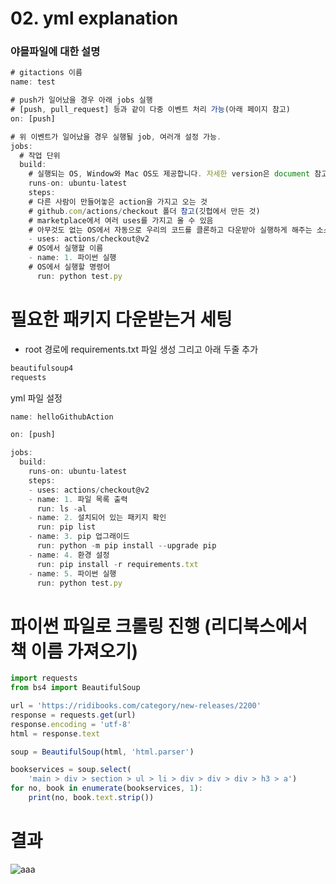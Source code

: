 # 02. yml explanation

### 야믈파일에 대한 설명


```js
# gitactions 이름
name: test

# push가 일어났을 경우 아래 jobs 실행
# [push, pull_request] 등과 같이 다중 이벤트 처리 가능(아래 페이지 참고)
on: [push]

# 위 이벤트가 일어났을 경우 실행될 job, 여러개 설정 가능.
jobs:
  # 작업 단위
  build:
    # 실행되는 OS, Window와 Mac OS도 제공합니다. 자세한 version은 document 참고
    runs-on: ubuntu-latest
    steps:
    # 다른 사람이 만들어놓은 action을 가지고 오는 것
    # github.com/actions/checkout 폴더 참고(깃헙에서 만든 것)
    # marketplace에서 여러 uses를 가지고 올 수 있음
    # 아무것도 없는 OS에서 자동으로 우리의 코드를 클론하고 다운받아 실행하게 해주는 소스코드
    - uses: actions/checkout@v2
    # OS에서 실행할 이름
    - name: 1. 파이썬 실행
    # OS에서 실행할 명령어
      run: python test.py
   ```
   
   
# 필요한 패키지 다운받는거 세팅
- root 경로에 requirements.txt 파일 생성 그리고 아래 두줄 추가
```js
beautifulsoup4
requests
```

yml 파일 설정
```js
name: helloGithubAction

on: [push]

jobs:
  build:
    runs-on: ubuntu-latest
    steps:
    - uses: actions/checkout@v2
    - name: 1. 파일 목록 출력
      run: ls -al
    - name: 2. 설치되어 있는 패키지 확인
      run: pip list
    - name: 3. pip 업그래이드
      run: python -m pip install --upgrade pip
    - name: 4. 환경 설정
      run: pip install -r requirements.txt
    - name: 5. 파이썬 실행
      run: python test.py
```

# 파이썬 파일로 크롤링 진행 (리디북스에서 책 이름 가져오기)
```js
import requests
from bs4 import BeautifulSoup

url = 'https://ridibooks.com/category/new-releases/2200'
response = requests.get(url)
response.encoding = 'utf-8'
html = response.text

soup = BeautifulSoup(html, 'html.parser')

bookservices = soup.select(
    'main > div > section > ul > li > div > div > div > h3 > a')
for no, book in enumerate(bookservices, 1):
    print(no, book.text.strip())

```

# 결과
![aaa](https://user-images.githubusercontent.com/59503331/211102819-95aeda88-d19f-44e2-8d72-f6b2a80c4a49.PNG)

